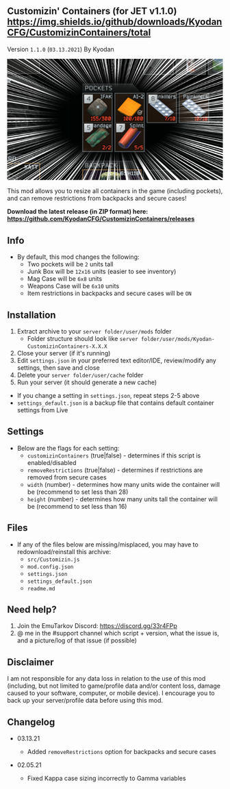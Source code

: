 Customizin' Containers (for JET v1.1.0) https://img.shields.io/github/downloads/KyodanCFG/CustomizinContainers/total
----------------
Version `1.1.0` (`03.13.2021`)
By Kyodan

![Screenshot](cover.png)

This mod allows you to resize all containers in the game (including pockets), and can remove restrictions from backpacks and secure cases!

**Download the latest release (in ZIP format) here: https://github.com/KyodanCFG/CustomizinContainers/releases**
                                                                             
## Info

- By default, this mod changes the following:
    * Two pockets will be `2` units tall
    * Junk Box will be `12x16` units (easier to see inventory)
    * Mag Case will be `6x8` units 
    * Weapons Case will be `6x10` units 
    * Item restrictions in backpacks and secure cases will be `ON`

## Installation

1. Extract archive to your `server folder/user/mods` folder 
    * Folder structure should look like `server folder/user/mods/Kyodan-CustomizinContainers-X.X.X`
2. Close your server (if it's running)
3. Edit `settings.json` in your preferred text editor/IDE, review/modify any settings, then save and close
4. Delete your `server folder/user/cache` folder
5. Run your server (it should generate a new cache)

* If you change a setting in `settings.json`, repeat steps 2-5 above
* `settings_default.json` is a backup file that contains default container settings from Live

## Settings

- Below are the flags for each setting:
    * `customizinContainers` (true|false)       - determines if this script is enabled/disabled
    * `removeRestrictions` (true|false)         - determines if restrictions are removed from secure cases
    * `width` (number)                          - determines how many units wide the container will be
                                                (recommend to set less than 28)
    * `height` (number)                         - determines how many units tall the container will be
                                                (recommend to set less than 16)

## Files

- If any of the files below are missing/misplaced, you may have to redownload/reinstall this archive:
    * `src/Customizin.js`
    * `mod.config.json`
    * `settings.json`
    * `settings_default.json`
    * `readme.md`   

## Need help?

1. Join the EmuTarkov Discord: https://discord.gg/33r4FPp
2. @ me in the #support channel which script + version, what the issue is, and a picture/log of that issue (if possible)

## Disclaimer

I am not responsible for any data loss in relation to the use of this mod (including, but not limited to game/profile data and/or content loss, damage caused to your software, computer, or mobile device). I encourage you to back up your server/profile data before using this mod.

## Changelog

- 03.13.21
    * Added `removeRestrictions` option for backpacks and secure cases

- 02.05.21
    * Fixed Kappa case sizing incorrectly to Gamma variables
